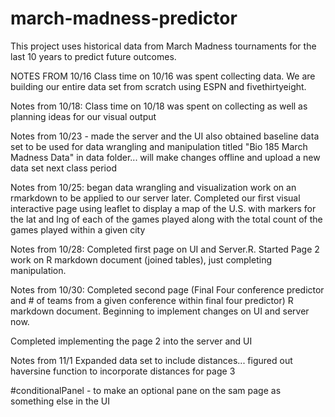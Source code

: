 # march-madness-predictor
This project uses historical data from March Madness tournaments for the last 10 years to predict future outcomes.

NOTES FROM 10/16 Class time on 10/16 was spent collecting data. We are building our entire data set from scratch using ESPN and fivethirtyeight. 


Notes from 10/18: Class time on 10/18 was spent on collecting as well as planning ideas for our visual output

Notes from 10/23 - made the server and the UI also obtained baseline data set to be used for data wrangling and manipulation titled "Bio 185 March Madness Data" in data folder... will make changes offline and upload a new data set next class period

Notes from 10/25: began data wrangling and visualization work on an rmarkdown to be applied to our server later. Completed our first visual interactive page using leaflet to display a map of the U.S. with markers for the lat and lng of each of the games played along with the total count of the games played within a given city

Notes from 10/28: Completed first page on UI and Server.R. Started Page 2 work on R markdown document (joined tables), just completing manipulation.

Notes from 10/30: Completed second page (Final Four conference predictor and # of teams from a given conference within final four predictor) R markdown document. Beginning to implement changes on UI and server now.

Completed implementing the page 2 into the server and UI



Notes from 11/1 Expanded data set to include distances... figured out haversine function to incorporate distances for page 3

        
#conditionalPanel - to make an optional pane on the sam page as something else in the UI